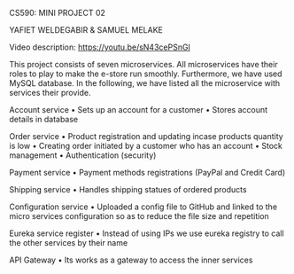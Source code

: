 
CS590: MINI PROJECT 02

YAFIET WELDEGABIR & SAMUEL MELAKE


Video description: https://youtu.be/sN43cePSnGI

This project consists of seven microservices. All microservices have their roles to play to make the e-store run smoothly. Furthermore, we have used MySQL database. In the following, we have listed all the microservice with services their provide.

Account service
•	Sets up an account for a customer
•	Stores account details in database

Order service
•	Product registration and updating incase products quantity is low
•	Creating order initiated by a customer who has an account
•	Stock management
•	Authentication (security)

Payment service
•	Payment methods registrations (PayPal and Credit Card)

Shipping service
•	Handles shipping statues of ordered products

Configuration service
•	Uploaded a config file to GitHub and linked to the micro services configuration so as to reduce the file size and repetition

Eureka service register
•	Instead of using IPs we use eureka registry to call the other services by their name

API Gateway
•	Its works as a gateway to access the inner services
